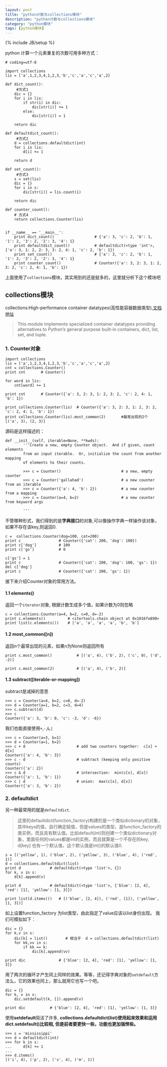 ```yaml
---
layout: post
title: "python计数与collections模块"
description: "python计数与collections模块"
category: "python模块"
tags: [python模块]
---
```

{% include JB/setup %}
<p>python 计算一个元素重复的次数可用多种方式：</p>

<pre><code># coding=utf-8

import collections
lis = ['a',1,2,3,4,1,2,3,'b','c','a','c','a',2]

def dict_count():
     #方式1
    dic = {}
    for i in lis:
        if str(i) in dic:
            dic[str(i)] += 1
        else:
            dic[str(i)] = 1

    return dic

def defaultdict_count():
     #方式2
    d = collections.defaultdict(int)
    for i in lis:
        d[i] += 1

    return d

def set_count():
     #方式3
    s = set(lis)
    dic = {}
    for i in s:
        dic[str(i)] = lis.count(i)

    return dic

def counter_count():
    # 方式4
    return collections.Counter(lis)


if __name__ == '__main__':
    print dict_count()                  # {'a': 3, 'c': 2, 'b': 1, '1': 2, '3': 2, '2': 3, '4': 1}
    print defaultdict_count()           # defaultdict(&lt;type 'int'&gt;, {'a': 3, 1: 2, 2: 3, 3: 2, 4: 1, 'c': 2, 'b': 1})
    print set_count()                   # {'a': 3, 'c': 2, 'b': 1, '1': 2, '3': 2, '2': 3, '4': 1}
    print counter_count()               # Counter({'a': 3, 2: 3, 1: 2, 3: 2, 'c': 2, 4: 1, 'b': 1})
</code></pre>

<p>上面使用了<code>collections</code>模块，其实用到的还是挺多的，这里就分析下这个模块吧</p>

<!--more-->

<h2>collections模块</h2>

<p>collections:High-performance container datatypes(高性能容器数据类型),<a href="https://docs.python.org/2/library/collections.html">文档地址</a></p>

<blockquote>
  <p>This module implements specialized container datatypes providing alternatives to Python’s general purpose built-in containers, dict, list, set, and tuple.</p>
</blockquote>

<h3>1. Counter对象</h3>

<pre><code>import collections
lis = ['a',1,2,3,4,1,2,3,'b','c','a','c','a',2]
cnt = collections.Counter()
print cnt       # Counter()

for word in lis:
    cnt[word] += 1

print cnt       # Counter({'a': 3, 2: 3, 1: 2, 3: 2, 'c': 2, 4: 1, 'b': 1})

print collections.Counter(lis)  # Counter({'a': 3, 2: 3, 1: 2, 3: 2, 'c': 2, 4: 1, 'b': 1})
print collections.Counter(lis).most_common(2)       #最常出现的2个 [('a', 3), (2, 3)]
</code></pre>

<p>源码是这样描述的：</p>

<pre><code>def __init__(self, iterable=None, **kwds):
        '''Create a new, empty Counter object.  And if given, count elements
        from an input iterable.  Or, initialize the count from another mapping
        of elements to their counts.

        &gt;&gt;&gt; c = Counter()                           # a new, empty counter
        &gt;&gt;&gt; c = Counter('gallahad')                 # a new counter from an iterable
        &gt;&gt;&gt; c = Counter({'a': 4, 'b': 2})           # a new counter from a mapping
        &gt;&gt;&gt; c = Counter(a=4, b=2)                   # a new counter from keyword args

        '''
</code></pre>

<p>不管哪种形式，我们得到的是<strong>字典接口</strong>的对象,可以像操作字典一样操作该对象，如果不存在该key,则返回0.</p>

<pre><code>c =  collections.Counter(dog=100, cat=200)
print c                 # Counter({'cat': 200, 'dog': 100})
print c['dog']          # 100
print c['gs']           # 0

c['gs'] = 1
print c                 # Counter({'cat': 200, 'dog': 100, 'gs': 1})
del c['dog']
print c                 # Counter({'cat': 200, 'gs': 1})
</code></pre>

<p>接下来介绍Counter对象的常用方法。</p>

<h4>1.1 elements()</h4>

<p>返回一个<code>iterator</code>对象, 根据计数生成多个值，如果计数为0则忽略</p>

<pre><code>c = collections.Counter(a=4, b=2, c=0, d=-2)
print c.elements()          # &lt;itertools.chain object at 0x1016fe890&gt;
print list(c.elements())    # ['a', 'a', 'a', 'a', 'b', 'b']
</code></pre>

<h4>1.2 most_common([n])</h4>

<p>返回n个最常出现的元素，如果n为None则返回所有</p>

<pre><code>print c.most_common()           # [('a', 4), ('b', 2), ('c', 0), ('d', -2)]

print c.most_common(2)          # [('a', 4), ('b', 2)]
</code></pre>

<h4>1.3 subtract([iterable-or-mapping])</h4>

<p>subtract是减掉的意思</p>

<pre><code>&gt;&gt;&gt; c = Counter(a=4, b=2, c=0, d=-2)
&gt;&gt;&gt; d = Counter(a=1, b=2, c=3, d=4)
&gt;&gt;&gt; c.subtract(d)
&gt;&gt;&gt; c
Counter({'a': 3, 'b': 0, 'c': -3, 'd': -6})
</code></pre>

<p>我们也能直接使用<code>+</code>,<code>-</code>,<code>&amp;</code>,<code>|</code></p>

<pre><code>&gt;&gt;&gt; c = Counter(a=3, b=1)
&gt;&gt;&gt; d = Counter(a=1, b=2)
&gt;&gt;&gt; c + d                       # add two counters together:  c[x] + d[x]
Counter({'a': 4, 'b': 3})
&gt;&gt;&gt; c - d                       # subtract (keeping only positive counts)
Counter({'a': 2})
&gt;&gt;&gt; c &amp; d                       # intersection:  min(c[x], d[x])
Counter({'a': 1, 'b': 1})
&gt;&gt;&gt; c | d                       # union:  max(c[x], d[x])
Counter({'a': 3, 'b': 2})   
</code></pre>

<h3>2. defaultdict</h3>

<p>另一种最常用的就是<code>defaultdict</code>.</p>

<blockquote>
  <p>这里的defaultdict(function_factory)构建的是一个类似dictionary的对象，其中keys的值，自行确定赋值，但是values的类型，是function_factory的类实例，而且具有默认值。比如default(int)则创建一个类似dictionary对象，里面任何的values都是int的实例，而且就算是一个不存在的key, d[key] 也有一个默认值，这个默认值是int()的默认值0.</p>
</blockquote>

<pre><code>s = [('yellow', 1), ('blue', 2), ('yellow', 3), ('blue', 4), ('red', 1)]
d = collections.defaultdict(list)
print d             # defaultdict(&lt;type 'list'&gt;, {})
for k, v in s:
    d[k].append(v)

print d             # defaultdict(&lt;type 'list'&gt;, {'blue': [2, 4], 'red': [1], 'yellow': [1, 3]})

print list(d.items())   # [('blue', [2, 4]), ('red', [1]), ('yellow', [1, 3])]
</code></pre>

<p>如上设置function_factory 为list类型，由此指定了value应该以list身份出现。 我们可模拟如下：</p>

<pre><code>dic = {}
for k,v in s:
    dic[k] = list()        # 相当于  d = collections.defaultdict(list)
    for kk,vv in s:
        if kk == k:
            dic[k].append(vv)

print dic               # {'blue': [2, 4], 'red': [1], 'yellow': [1, 3]}
</code></pre>

<p>用了两次的循环才产生同上同样的效果。等等，还记得字典对象的<code>setdefault</code>方法么，它的效果也同上，那么就用它也写一个吧。</p>

<pre><code>dic = {}
for k, v in s:
    dic.setdefault(k, []).append(v)

print dic           # {'blue': [2, 4], 'red': [1], 'yellow': [1, 3]}
</code></pre>

<p>使用<strong>setdefault</strong>简洁了许多, <strong>collections.defaultdict(list)使用起来效果和运用dict.setdefault()比较相, 但是前者要更快一些，功能也更加强悍些。</strong></p>

<pre><code>&gt;&gt;&gt; s = 'mississippi'
&gt;&gt;&gt; d = defaultdict(int)
&gt;&gt;&gt; for k in s:
...     d[k] += 1
...
&gt;&gt;&gt; d.items()
[('i', 4), ('p', 2), ('s', 4), ('m', 1)]
</code></pre>
